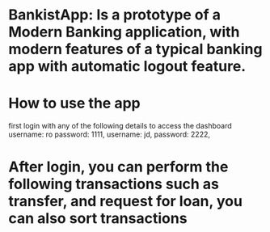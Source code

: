 # BankistApp: Is a prototype of a Modern Banking application, with modern features of a typical banking app with automatic logout feature.
# How to use the app
 first login with any of the following details to access the dashboard
  username: ro
  password: 1111,
  username: jd,
  password: 2222,
  
  # After login, you can perform the following transactions such as transfer, and request for loan, you can also sort transactions
  
